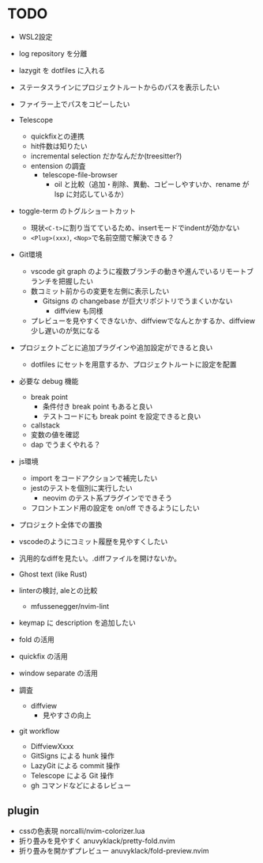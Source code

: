 # TODO

- WSL2設定
- log repository を分離

- lazygit を dotfiles に入れる
- ステータスラインにプロジェクトルートからのパスを表示したい
- ファイラー上でパスをコピーしたい

- Telescope
  - quickfixとの連携
  - hit件数は知りたい
  - incremental selection だかなんだか(treesitter?)
  - entension の調査
    - telescope-file-browser
      - oil と比較（追加・削除、異動、コピーしやすいか、rename が lsp に対応しているか）

- toggle-term のトグルショートカット
  - 現状`<C-t>`に割り当てているため、insertモードでindentが効かない
  - `<Plug>(xxx)`, `<Nop>`で名前空間で解決できる？

- Git環境
  - vscode git graph のように複数ブランチの動きや進んでいるリモートブランチを把握したい
  - 数コミット前からの変更を左側に表示したい
    - Gitsigns の changebase が巨大リポジトリでうまくいかない
      - diffview も同様
  - プレビューを見やすくできないか、diffviewでなんとかするか、diffview少し遅いのが気になる

- プロジェクトごとに追加プラグインや追加設定ができると良い
  - dotfiles にセットを用意するか、プロジェクトルートに設定を配置

- 必要な debug 機能
  - break point
    - 条件付き break point もあると良い
    - テストコードにも break point を設定できると良い
  - callstack
  - 変数の値を確認
  - dap でうまくやれる？

- js環境
  - import をコードアクションで補完したい
  - jestのテストを個別に実行したい
    - neovim のテスト系プラグインでできそう
  - フロントエンド用の設定を on/off できるようにしたい
- プロジェクト全体での置換
- vscodeのようにコミット履歴を見やすくしたい
- 汎用的なdiffを見たい。.diffファイルを開けないか。

- Ghost text (like Rust)

- linterの検討, aleとの比較
  - mfussenegger/nvim-lint

- keymap に description を追加したい

- fold の活用
- quickfix の活用
- window separate の活用

- 調査
  - diffview
    - 見やすさの向上

- git workflow
  - DiffviewXxxx
  - GitSigns による hunk 操作
  - LazyGit による commit 操作
  - Telescope による Git 操作
  - gh コマンドなどによるレビュー

## plugin

- cssの色表現 norcalli/nvim-colorizer.lua
- 折り畳みを見やすく anuvyklack/pretty-fold.nvim
- 折り畳みを開かずプレビュー anuvyklack/fold-preview.nvim

